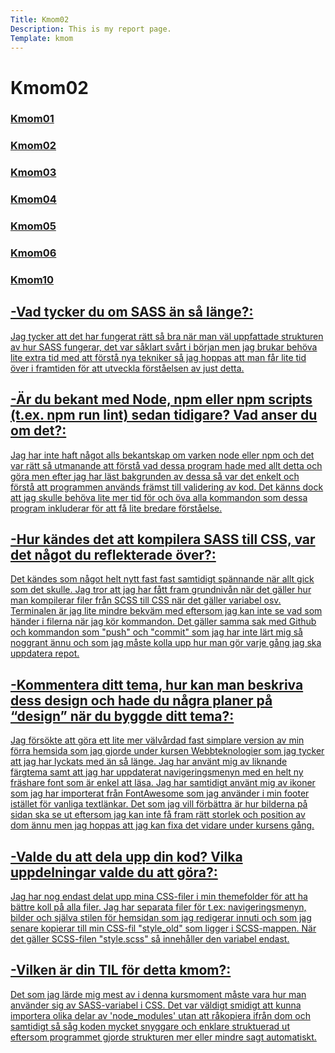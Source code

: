 ```yaml
---
Title: Kmom02
Description: This is my report page.
Template: kmom
---
```



 Kmom02
 =============


 <div class="kmom-links">
  <a href="kmom01"><h3>Kmom01</h3>

  <a href="kmom02"><h3>Kmom02</h3>

  <a href="kmom03"><h3>Kmom03</h3>

  <a href="kmom04"><h3>Kmom04</h3>

  <a href="kmom05"><h3>Kmom05</h3>

  <a href="kmom06"><h3>Kmom06</h3>

  <a href="kmom10"><h3>Kmom10</h3>
 </div>


<div class="kmom-text">
<h2>-Vad tycker du om SASS än så länge?:</h2>
<p>Jag tycker att det har fungerat rätt så bra när man väl uppfattade strukturen av hur SASS fungerar, det var såklart svårt i början men jag brukar behöva lite extra tid med att förstå nya tekniker så jag hoppas att man får lite tid över i framtiden för att utveckla förståelsen av just detta.</p>

<h2>-Är du bekant med Node, npm eller npm scripts (t.ex. npm run lint) sedan tidigare? Vad anser du om det?:</h2>
<p>Jag har inte haft något alls bekantskap om varken node eller npm och det var rätt så utmanande att förstå vad dessa program hade med allt detta och göra men efter jag har läst bakgrunden av dessa så var det enkelt och förstå att programmen används främst till validering av kod. Det känns dock att jag skulle behöva lite mer tid för och öva alla kommandon som dessa program inkluderar för att få lite bredare förståelse.</p>

<h2>-Hur kändes det att kompilera SASS till CSS, var det något du reflekterade över?:</h2>
<p>Det kändes som något helt nytt fast fast samtidigt spännande när allt gick som det skulle. Jag tror att jag har fått fram grundnivån när det gäller hur man kompilerar filer från SCSS till CSS när det gäller variabel osv. Terminalen är jag lite mindre bekväm med eftersom jag kan inte se vad som händer i filerna när jag kör kommandon. Det gäller samma sak med Github och kommandon som "push" och "commit" som jag har inte lärt mig så noggrant ännu och som jag måste kolla upp hur man gör varje gång jag ska uppdatera repot.</p>

<h2>-Kommentera ditt tema, hur kan man beskriva dess design och hade du några planer på “design” när du byggde ditt tema?:</h2>
<p>Jag försökte att göra ett lite mer välvårdad fast simplare version av min förra hemsida som jag gjorde under kursen Webbteknologier som jag tycker att jag har lyckats med än så länge. Jag har använt mig av liknande färgtema samt att jag har uppdaterat navigeringsmenyn med en helt ny fräshare font som är enkel att läsa. Jag har samtidigt använt mig av ikoner som jag har importerat från FontAwesome som jag använder i min footer istället för vanliga textlänkar. Det som jag vill förbättra är hur bilderna på sidan ska se ut eftersom jag kan inte få fram rätt storlek och position av dom ännu men jag hoppas att jag kan fixa det vidare under kursens gång.</p>

<h2>-Valde du att dela upp din kod? Vilka uppdelningar valde du att göra?:</h2>
<p>Jag har nog endast delat upp mina CSS-filer i min themefolder för att ha bättre koll på alla filer. Jag har separata filer för t.ex: navigeringsmenyn, bilder och själva stilen för hemsidan som jag redigerar innuti och som jag senare kopierar till min CSS-fil "style_old" som ligger i SCSS-mappen. När det gäller SCSS-filen "style.scss" så innehåller den variabel endast.</p>

<h2>-Vilken är din TIL för detta kmom?:</h2>
<p>Det som jag lärde mig mest av i denna kursmoment måste vara hur man använder sig av SASS-variabel i CSS. Det var väldigt smidigt att kunna importera olika delar av 'node_modules' utan att råkopiera ifrån dom och samtidigt så såg koden mycket snyggare och enklare struktuerad ut eftersom programmet gjorde strukturen mer eller mindre sagt automatiskt.</p>
</div>

